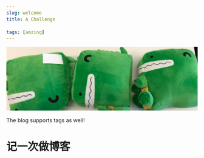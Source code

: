 ```yaml
---
slug: welcome
title: A Challenge

tags: [amzing]
---
```




![Docusaurus Plushie](./docusaurus-plushie-banner.jpeg)

The blog supports tags as well!

# 记一次做博客


